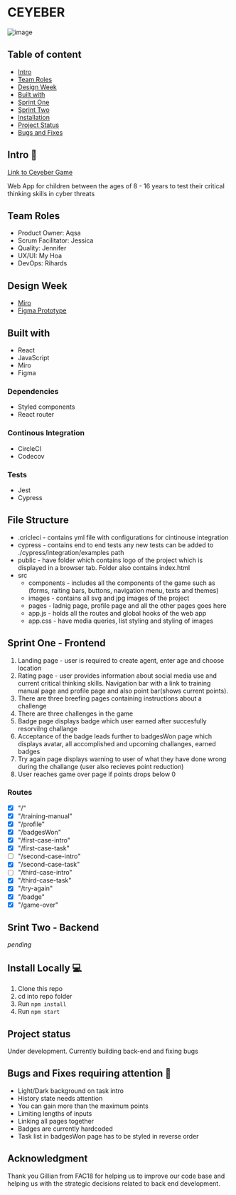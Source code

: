 # CEYEBER

![image](https://user-images.githubusercontent.com/48697281/97161243-723aca00-1775-11eb-9064-05ae5211ce54.png)

## Table of content

- [Intro](#Intro)
- [Team Roles](#Team-Roles)
- [Design Week](#Design-Week)
- [Built with](#Built-with)
- [Sprint One](#Sprint-One---Frontend)
- [Sprint Two](#Sprint-Two)
- [Installation](#Install-Locally-computer)
- [Project Status](#Project-status)
- [Bugs and Fixes](#Bugs-and-Fixes-requiring-attention-bug)

## Intro :wave:

[Link to Ceyeber Game](https://ceyeber.netlify.app/)

Web App for children between the ages of 8 - 16 years to test their critical thinking skills in cyber threats

## Team Roles

- Product Owner: Aqsa
- Scrum Facilitator: Jessica
- Quality: Jennifer
- UX/UI: My Hoa
- DevOps: Rihards

## Design Week

- [Miro](https://miro.com/app/board/o9J_kkNyd_Y=/)
- [Figma Prototype](https://www.figma.com/file/yaQqjJ4Erb8nineVf1r5SG/Ceyeber-Detective-App?node-id=176%3A434)

## Built with

- React
- JavaScript
- Miro
- Figma

### Dependencies

- Styled components
- React router

### Continous Integration

- CircleCI
- Codecov

### Tests

- Jest
- Cypress

## File Structure

- .cricleci - contains yml file with configurations for cintinouse integration
- cypress - contains end to end tests any new tests can be added to ./cypress/integration/examples path
- public - have folder which contains logo of the project which is displayed in a browser tab. Folder also contains index.html
- src
  - components - includes all the components of the game such as (forms, raiting bars, buttons, navigation menu, texts and themes)
  - images - contains all svg and jpg images of the project
  - pages - ladnig page, profile page and all the other pages goes here
  - app.js - holds all the routes and global hooks of the web app
  - app.css - have media queries, list styling and styling of images

## Sprint One - Frontend

1. Landing page - user is required to create agent, enter age and choose location
2. Rating page - user provides information about social media use and current critical thinking skills. Navigation bar with a link to training manual page and profile page and also point bar(shows current points).
3. There are three breefing pages containing instructions about a challenge
4. There are three challenges in the game
5. Badge page displays badge which user earned after succesfully resorvilng challange
6. Acceptance of the badge leads further to badgesWon page which displays avatar, all accomplished and upcoming challanges, earned badges
7. Try again page displays warning to user of what they have done wrong during the challange (user also recieves point reduction)
8. User reaches game over page if points drops below 0

### Routes

- [x] "/"
- [x] "/training-manual"
- [x] "/profile"
- [x] "/badgesWon"
- [x] "/first-case-intro"
- [x] "/first-case-task"
- [ ] "/second-case-intro"
- [x] "/second-case-task"
- [ ] "/third-case-intro"
- [x] "/third-case-task"
- [x] "/try-again"
- [x] "/badge"
- [x] "/game-over"

## Srint Two - Backend

_pending_

## Install Locally :computer:

1. Clone this repo
2. cd into repo folder
3. Run `npm install`
4. Run `npm start`

## Project status

Under development. Currently building back-end and fixing bugs

## Bugs and Fixes requiring attention :bug:

- Light/Dark background on task intro
- History state needs attention
- You can gain more than the maximum points
- Limiting lengths of inputs
- Linking all pages together
- Badges are currently hardcoded
- Task list in badgesWon page has to be styled in reverse order

## Acknowledgment

Thank you Gillian from FAC18 for helping us to improve our code base and helping us with the strategic decisions related to back end development.
